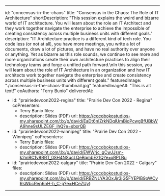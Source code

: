 ---

id: "concensus-in-the-chaos"
title: "Consensus in the Chaos​: The Role of IT Architecture​"
shortDescription: "This session explains the weird and bizarre world of IT architecture. You will learn about the role an IT Architect and they work together navigate the enterprise to achieve the impossible of creating consistency across multiple business units with different goals."
description: "IT Architecture practice is a different kind of tech role. You code less (or not at all), you have more meetings, you write a lot of documents, draw a lot of pictures, and have no real authority over anyone or anything. Yet as bizarre as this role sounds, we continue to see more and more organizations create their own architecture practices to align their technology teams and forge a unified path forward.\nIn this session, you will learn about the role of IT Architecture in an organization and how IT architects work together navigate the enterprise and create consistency across multiple business units with different goals."
featuredImage: "./consensus-in-the-chaos-thumbnail.jpg"
featuredImageAlt: "This is alt text!"
coAuthors: "Terry Bunio"
deliveredAt:
- id: "prairiedevcon2022-regina"
  title: "Prairie Dev Con 2022 - Regina"
  coPresenters:
  - Terry Bunio
  files:
  - description: Slides (PDF)
    url: https://cocobokostudios-my.sharepoint.com/:b:/p/david/EaDt6nIZrkNDqlUmBioPcwgBfUBbWA9hne9sULZEGF_ihQ?e=sbxrQB
- id: "prairiedevcon2022-winnipeg"
  title: "Prairie Dev Con 2022 - Winnipeg"
  coPresenters:
  - Terry Bunio
  files:
  - description: Slides (PDF)
    url: https://cocobokostudios-my.sharepoint.com/:b:/p/david/EWWrjc_gCwJJsm-k2mBC1v8BRT_0SH4NSucLQeBqmbEz1Q?e=xRPLBu
- id: "prairiedevcon2022-calgary"
  title: "Prairie Dev Con 2022 - Calgary"
  files:
  - description: Slides (PDF)
    url: https://cocobokostudios-my.sharepoint.com/:b:/p/david/ERBZNLYA3OxJjr3jG5FYEPIB9oWCvRsWbcRep6nH-h_C-g?e=HCeZUy)

---